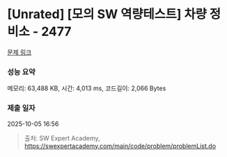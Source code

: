# [Unrated] [모의 SW 역량테스트] 차량 정비소 - 2477 

[문제 링크](https://swexpertacademy.com/main/code/problem/problemDetail.do?contestProbId=AV6c6bgaIuoDFAXy) 

### 성능 요약

메모리: 63,488 KB, 시간: 4,013 ms, 코드길이: 2,066 Bytes

### 제출 일자

2025-10-05 16:56



> 출처: SW Expert Academy, https://swexpertacademy.com/main/code/problem/problemList.do